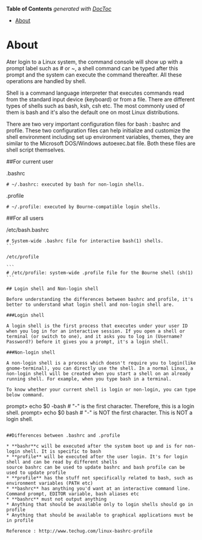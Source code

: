<!-- START doctoc generated TOC please keep comment here to allow auto update -->
<!-- DON'T EDIT THIS SECTION, INSTEAD RE-RUN doctoc TO UPDATE -->
**Table of Contents**  *generated with [DocToc](https://github.com/thlorenz/doctoc)*

- [About](#about)

<!-- END doctoc generated TOC please keep comment here to allow auto update -->

# About

Ater login to a Linux system, the command console will show up with a prompt label such as # or ~, a shell command can be typed after this prompt and the system can execute the command thereafter. All these operations are handled by shell.

Shell is a command language interpreter that executes commands read from the standard input device (keyboard) or from a file. There are different types of shells such as bash, ksh, csh etc. The most commonly used of them is bash and it's also the default one on most Linux distributions.

There are two very important configuration files for bash : bashrc and profile. These two configuration files can help initialize and customize the shell environment including set up environment variables, themes, they are similar to the Microsoft DOS/Windows autoexec.bat file. Both these files are shell script themselves.

##For current user

.bashrc

```
# ~/.bashrc: executed by bash for non-login shells.
```

.profile

```
# ~/.profile: executed by Bourne-compatible login shells.
```

##For all users

/etc/bash.bashrc

````
# System-wide .bashrc file for interactive bash(1) shells.
```

/etc/profile

```
# /etc/profile: system-wide .profile file for the Bourne shell (sh(1)
```

## Login shell and Non-login shell

Before understanding the differences between bashrc and profile, it's better to understand what login shell and non-login shell are.

###Login shell

A login shell is the first process that executes under your user ID when you log in for an interactive session. If you open a shell or terminal (or switch to one), and it asks you to log in (Username? Password?) before it gives you a prompt, it's a login shell.

###Non-login shell

A non-login shell is a process which doesn't require you to login(like gnome-terminal), you can directly use the shell. In a normal Linux, a non-login shell will be created when you start a shell on an already running shell. For example, when you type bash in a terminal.

To know whether your current shell is login or non-login, you can type below command.

````
prompt> echo $0
-bash # "-" is the first character. Therefore, this is a login shell.
prompt> echo $0
bash # "-" is NOT the first character. This is NOT a login shell.
```

##Differences between .bashrc and .profile

* **bashr**c will be executed after the system boot up and is for non-login shell. It is specific to bash
* **profile** will be executed after the user login. It's for login shell and can be read by different shells
source bashrc can be used to update bashrc and bash profile can be used to update profile
* **profile** has the stuff not specifically related to bash, such as environment variables (PATH etc)
* **bashrc** has anything you'd want at an interactive command line. Command prompt, EDITOR variable, bash aliases etc
* **bashrc** must not output anything
* Anything that should be available only to login shells should go in profile
* Anything that should be available to graphical applications must be in profile

Reference : http://www.techug.com/linux-bashrc-profile
